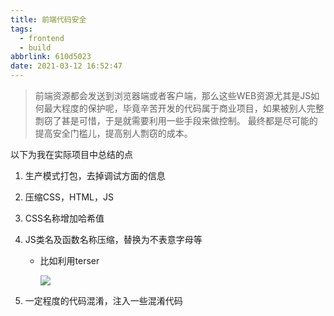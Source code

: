 ```yaml
---
title: 前端代码安全
tags:
  - frontend
  - build
abbrlink: 610d5023
date: 2021-03-12 16:52:47
---
```

> 前端资源都会发送到浏览器端或者客户端，那么这些WEB资源尤其是JS如何最大程度的保护呢，毕竟辛苦开发的代码属于商业项目，如果被别人完整剽窃了甚是可惜，于是就需要利用一些手段来做控制。
> 最终都是尽可能的提高安全门槛儿，提高别人剽窃的成本。

以下为我在实际项目中总结的点

1. 生产模式打包，去掉调试方面的信息
2. 压缩CSS，HTML，JS
3. CSS名称增加哈希值
4. JS类名及函数名称压缩，替换为不表意字母等
   
   - 比如利用terser
   
     ![](https://static.1991421.cn/2021/2021-03-12-171756.jpeg)
5. 一定程度的代码混淆，注入一些混淆代码

